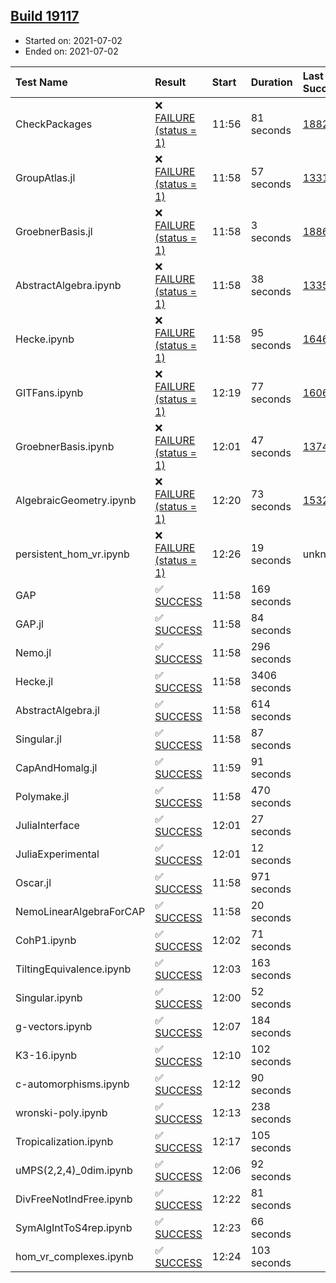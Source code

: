 ## [Build 19117](https://oscarci.mathematik.uni-kl.de/job/oscar/19117/)

* Started on: 2021-07-02
* Ended on: 2021-07-02

| Test Name    | Result | Start | Duration | Last Success | First Failure |
|:-------------|:-------|:------|:---------|:-------------|:--------------|
| CheckPackages | ❌ [FAILURE (status = 1)](https://oscarci.mathematik.uni-kl.de/job/oscar/19117/artifact/logs/build-19117/CheckPackages.log) | 11:56 | 81 seconds | [18822](https://oscarci.mathematik.uni-kl.de/job/oscar/18822/) | [18823](https://oscarci.mathematik.uni-kl.de/job/oscar/18823/) |
| GroupAtlas.jl | ❌ [FAILURE (status = 1)](https://oscarci.mathematik.uni-kl.de/job/oscar/19117/artifact/logs/build-19117/GroupAtlas.jl.log) | 11:58 | 57 seconds | [13311](https://oscarci.mathematik.uni-kl.de/job/oscar/13311/) | [13312](https://oscarci.mathematik.uni-kl.de/job/oscar/13312/) |
| GroebnerBasis.jl | ❌ [FAILURE (status = 1)](https://oscarci.mathematik.uni-kl.de/job/oscar/19117/artifact/logs/build-19117/GroebnerBasis.jl.log) | 11:58 | 3 seconds | [18864](https://oscarci.mathematik.uni-kl.de/job/oscar/18864/) | [18865](https://oscarci.mathematik.uni-kl.de/job/oscar/18865/) |
| AbstractAlgebra.ipynb | ❌ [FAILURE (status = 1)](https://oscarci.mathematik.uni-kl.de/job/oscar/19117/artifact/logs/build-19117/AbstractAlgebra.ipynb.log) | 11:58 | 38 seconds | [13355](https://oscarci.mathematik.uni-kl.de/job/oscar/13355/) | [13356](https://oscarci.mathematik.uni-kl.de/job/oscar/13356/) |
| Hecke.ipynb | ❌ [FAILURE (status = 1)](https://oscarci.mathematik.uni-kl.de/job/oscar/19117/artifact/logs/build-19117/Hecke.ipynb.log) | 11:58 | 95 seconds | [16463](https://oscarci.mathematik.uni-kl.de/job/oscar/16463/) | [16464](https://oscarci.mathematik.uni-kl.de/job/oscar/16464/) |
| GITFans.ipynb | ❌ [FAILURE (status = 1)](https://oscarci.mathematik.uni-kl.de/job/oscar/19117/artifact/logs/build-19117/GITFans.ipynb.log) | 12:19 | 77 seconds | [16068](https://oscarci.mathematik.uni-kl.de/job/oscar/16068/) | [16069](https://oscarci.mathematik.uni-kl.de/job/oscar/16069/) |
| GroebnerBasis.ipynb | ❌ [FAILURE (status = 1)](https://oscarci.mathematik.uni-kl.de/job/oscar/19117/artifact/logs/build-19117/GroebnerBasis.ipynb.log) | 12:01 | 47 seconds | [13748](https://oscarci.mathematik.uni-kl.de/job/oscar/13748/) | [13749](https://oscarci.mathematik.uni-kl.de/job/oscar/13749/) |
| AlgebraicGeometry.ipynb | ❌ [FAILURE (status = 1)](https://oscarci.mathematik.uni-kl.de/job/oscar/19117/artifact/logs/build-19117/AlgebraicGeometry.ipynb.log) | 12:20 | 73 seconds | [15322](https://oscarci.mathematik.uni-kl.de/job/oscar/15322/) | [15323](https://oscarci.mathematik.uni-kl.de/job/oscar/15323/) |
| persistent_hom_vr.ipynb | ❌ [FAILURE (status = 1)](https://oscarci.mathematik.uni-kl.de/job/oscar/19117/artifact/logs/build-19117/persistent_hom_vr.ipynb.log) | 12:26 | 19 seconds | unknown | unknown |
| GAP | ✅ [SUCCESS](https://oscarci.mathematik.uni-kl.de/job/oscar/19117/artifact/logs/build-19117/GAP.log) | 11:58 | 169 seconds |  |  |
| GAP.jl | ✅ [SUCCESS](https://oscarci.mathematik.uni-kl.de/job/oscar/19117/artifact/logs/build-19117/GAP.jl.log) | 11:58 | 84 seconds |  |  |
| Nemo.jl | ✅ [SUCCESS](https://oscarci.mathematik.uni-kl.de/job/oscar/19117/artifact/logs/build-19117/Nemo.jl.log) | 11:58 | 296 seconds |  |  |
| Hecke.jl | ✅ [SUCCESS](https://oscarci.mathematik.uni-kl.de/job/oscar/19117/artifact/logs/build-19117/Hecke.jl.log) | 11:58 | 3406 seconds |  |  |
| AbstractAlgebra.jl | ✅ [SUCCESS](https://oscarci.mathematik.uni-kl.de/job/oscar/19117/artifact/logs/build-19117/AbstractAlgebra.jl.log) | 11:58 | 614 seconds |  |  |
| Singular.jl | ✅ [SUCCESS](https://oscarci.mathematik.uni-kl.de/job/oscar/19117/artifact/logs/build-19117/Singular.jl.log) | 11:58 | 87 seconds |  |  |
| CapAndHomalg.jl | ✅ [SUCCESS](https://oscarci.mathematik.uni-kl.de/job/oscar/19117/artifact/logs/build-19117/CapAndHomalg.jl.log) | 11:59 | 91 seconds |  |  |
| Polymake.jl | ✅ [SUCCESS](https://oscarci.mathematik.uni-kl.de/job/oscar/19117/artifact/logs/build-19117/Polymake.jl.log) | 11:58 | 470 seconds |  |  |
| JuliaInterface | ✅ [SUCCESS](https://oscarci.mathematik.uni-kl.de/job/oscar/19117/artifact/logs/build-19117/JuliaInterface.log) | 12:01 | 27 seconds |  |  |
| JuliaExperimental | ✅ [SUCCESS](https://oscarci.mathematik.uni-kl.de/job/oscar/19117/artifact/logs/build-19117/JuliaExperimental.log) | 12:01 | 12 seconds |  |  |
| Oscar.jl | ✅ [SUCCESS](https://oscarci.mathematik.uni-kl.de/job/oscar/19117/artifact/logs/build-19117/Oscar.jl.log) | 11:58 | 971 seconds |  |  |
| NemoLinearAlgebraForCAP | ✅ [SUCCESS](https://oscarci.mathematik.uni-kl.de/job/oscar/19117/artifact/logs/build-19117/NemoLinearAlgebraForCAP.log) | 11:58 | 20 seconds |  |  |
| CohP1.ipynb | ✅ [SUCCESS](https://oscarci.mathematik.uni-kl.de/job/oscar/19117/artifact/logs/build-19117/CohP1.ipynb.log) | 12:02 | 71 seconds |  |  |
| TiltingEquivalence.ipynb | ✅ [SUCCESS](https://oscarci.mathematik.uni-kl.de/job/oscar/19117/artifact/logs/build-19117/TiltingEquivalence.ipynb.log) | 12:03 | 163 seconds |  |  |
| Singular.ipynb | ✅ [SUCCESS](https://oscarci.mathematik.uni-kl.de/job/oscar/19117/artifact/logs/build-19117/Singular.ipynb.log) | 12:00 | 52 seconds |  |  |
| g-vectors.ipynb | ✅ [SUCCESS](https://oscarci.mathematik.uni-kl.de/job/oscar/19117/artifact/logs/build-19117/g-vectors.ipynb.log) | 12:07 | 184 seconds |  |  |
| K3-16.ipynb | ✅ [SUCCESS](https://oscarci.mathematik.uni-kl.de/job/oscar/19117/artifact/logs/build-19117/K3-16.ipynb.log) | 12:10 | 102 seconds |  |  |
| c-automorphisms.ipynb | ✅ [SUCCESS](https://oscarci.mathematik.uni-kl.de/job/oscar/19117/artifact/logs/build-19117/c-automorphisms.ipynb.log) | 12:12 | 90 seconds |  |  |
| wronski-poly.ipynb | ✅ [SUCCESS](https://oscarci.mathematik.uni-kl.de/job/oscar/19117/artifact/logs/build-19117/wronski-poly.ipynb.log) | 12:13 | 238 seconds |  |  |
| Tropicalization.ipynb | ✅ [SUCCESS](https://oscarci.mathematik.uni-kl.de/job/oscar/19117/artifact/logs/build-19117/Tropicalization.ipynb.log) | 12:17 | 105 seconds |  |  |
| uMPS(2,2,4)_0dim.ipynb | ✅ [SUCCESS](https://oscarci.mathematik.uni-kl.de/job/oscar/19117/artifact/logs/build-19117/uMPS-2-2-4-_0dim.ipynb.log) | 12:06 | 92 seconds |  |  |
| DivFreeNotIndFree.ipynb | ✅ [SUCCESS](https://oscarci.mathematik.uni-kl.de/job/oscar/19117/artifact/logs/build-19117/DivFreeNotIndFree.ipynb.log) | 12:22 | 81 seconds |  |  |
| SymAlgIntToS4rep.ipynb | ✅ [SUCCESS](https://oscarci.mathematik.uni-kl.de/job/oscar/19117/artifact/logs/build-19117/SymAlgIntToS4rep.ipynb.log) | 12:23 | 66 seconds |  |  |
| hom_vr_complexes.ipynb | ✅ [SUCCESS](https://oscarci.mathematik.uni-kl.de/job/oscar/19117/artifact/logs/build-19117/hom_vr_complexes.ipynb.log) | 12:24 | 103 seconds |  |  |
